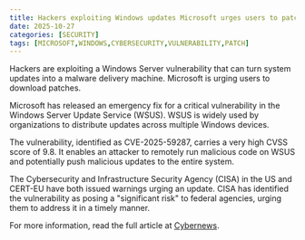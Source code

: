 ```yaml
---
title: Hackers exploiting Windows updates Microsoft urges users to patch
date: 2025-10-27
categories: [SECURITY]
tags: [MICROSOFT,WINDOWS,CYBERSECURITY,VULNERABILITY,PATCH]
---
```


Hackers are exploiting a Windows Server vulnerability that can turn system updates into a malware delivery machine. Microsoft is urging users to download patches.

Microsoft has released an emergency fix for a critical vulnerability in the Windows Server Update Service (WSUS). WSUS is widely used by organizations to distribute updates across multiple Windows devices.

The vulnerability, identified as CVE-2025-59287, carries a very high CVSS score of 9.8. It enables an attacker to remotely run malicious code on WSUS and potentially push malicious updates to the entire system.

The Cybersecurity and Infrastructure Security Agency (CISA) in the US and CERT-EU have both issued warnings urging an update. CISA has identified the vulnerability as posing a "significant risk" to federal agencies, urging them to address it in a timely manner.

For more information, read the full article at [Cybernews](https://cybernews.com/security/windows-wsus-vulnerability-microsoft-patch/).
